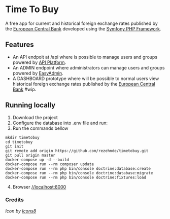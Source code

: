 # Time To Buy
A free app for current and historical foreign exchange rates published by the [European Central Bank](https://exchangeratesapi.io/) developed using the [Symfony PHP Framework](https://symfony.com/doc/current/index.html).

## Features
- An API endpoit at /api where is possible to manage users and groups powered by [API Platform](https://api-platform.com/).
- An ADMIN endpoint where administrators can manage users and groups powered by [EasyAdmin](https://symfony.com/doc/current/bundles/EasyAdminBundle/index.html).
- A DASHBOARD prototype where will be possible to normal users view historical foreign exchange rates published by the [European Central Bank](https://exchangeratesapi.io/) #wip.

## Running locally
1. Download the project
2. Configure the database into .env file and run:
3. Run the commands bellow
```
mkdir timetobuy
cd timetobuy
git init
git remote add origin https://github.com/rezehnde/timetobuy.git
git pull origin master
docker-compose up -d --build
docker-compose run --rm composer update
docker-compose run --rm php bin/console doctrine:database:create
docker-compose run --rm php bin/console doctrine:database:migrate
docker-compose run --rm php bin/console doctrine:fixtures:load
```
4. Browser [//localhost:8000](//localhost:8000)

### Credits
_Icon by [Icons8](https://icons8.com)_
